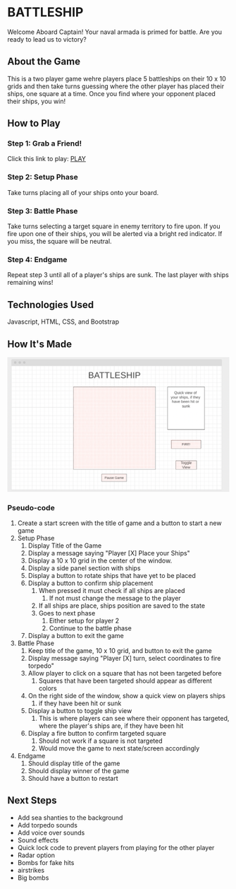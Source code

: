 # BATTLESHIP

Welcome Aboard Captain!  Your naval armada is primed for battle.  Are you ready to lead us to victory?

## About the Game
This is a two player game wehre players place 5 battleships on their 10 x 10 grids and then take turns guessing where the other player has placed their ships, one square at a time.  Once you find where your opponent placed their ships, you win!

## How to Play
### Step 1: Grab a Friend!
Click this link to play: <a href="https://play-battleship.netlify.app/">PLAY</a>
### Step 2: Setup Phase
Take turns placing all of your ships onto your board.
### Step 3: Battle Phase
Take turns selecting a target square in enemy territory to fire upon.  If you fire upon one of their ships, you will be alerted via a bright red indicator.  If you miss, the square will be neutral.
### Step 4: Endgame
Repeat step 3 until all of a player's ships are sunk.  The last player with ships remaining wins!    

## Technologies Used
Javascript, HTML, CSS, and Bootstrap

## How It's Made
![wireframe of the Battleship play screen](./assets/img/wire-frame.png)
### Pseudo-code
1. Create a start screen with the title of game and a button to start a new game
2. Setup Phase
   1. Display Title of the Game
   2. Display a message saying "Player [X] Place your Ships"
   3. Display a 10 x 10 grid in the center of the window.
   4. Display a side panel section with ships
   5. Display a button to rotate ships that have yet to be placed
   6. Display a button to confirm ship placement
      1. When pressed it must check if all ships are placed
         1. If not must change the message to the player
      2. If all ships are place, ships position are saved to the state
      3. Goes to next phase 
         1. Either setup for player 2
         2. Continue to the battle phase
   7. Display a button to exit the game
3. Battle Phase
   1. Keep title of the game, 10 x 10 grid, and button to exit the game
   2. Display message saying "Player [X] turn, select coordinates to fire torpedo"
   3. Allow player to click on a square that has not been targeted before
      1. Squares that have been targeted should appear as different colors
   4. On the right side of the window, show a quick view on players ships
      1. if they have been hit or sunk
   5. Display a button to toggle ship view 
      1. This is where players can see where their opponent has targeted, where the player's ships are, if they have been hit
   6. Display a fire button to confirm targeted square
      1. Should not work if a square is not targeted
      2. Would move the game to next state/screen accordingly
4. Endgame
   1. Should display title of the game
   2. Should display winner of the game
   3. Should have a button to restart




## Next Steps
- Add sea shanties to the background
- Add torpedo sounds
- Add voice over sounds
- Sound effects
- Quick lock code to prevent players from playing for the other player 
- Radar option
- Bombs for fake hits
- airstrikes
- Big bombs
